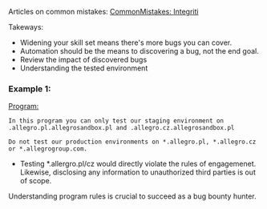 Articles on common mistakes:
[CommonMistakes: Integriti](https://blog.intigriti.com/2024/04/17/4-bug-bounty-mistakes-and-how-to-avoid-them/)

Takeways:
- Widening your skill set means there's more bugs you can cover.
- Automation should be the means to discovering a bug, not the end goal.
- Review the impact of discovered bugs
- Understanding the tested environment

###  Example 1:

[Program:](https://app.intigriti.com/researcher/programs/allegro/allegrobugbounty/detail)
```
In this program you can only test our staging environment on .allegro.pl.allegrosandbox.pl and .allegro.cz.allegrosandbox.pl

Do not test our production environments on *.allegro.pl, *.allegro.cz or *.allegrogroup.com.
```

- Testing *.allergro.pl/cz would directly violate the rules of engagemenet. Likewise, disclosing any information to unauthorized third parties is out of scope.

Understanding program rules is crucial to succeed as a bug bounty hunter.
